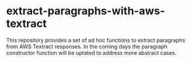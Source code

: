# extract-paragraphs-with-aws-textract
This repository provides a set of ad hoc functions to extract paragraphs from AWS Textract responses. In the coming days the paragraph constructor function will be uptated to address more abstract cases.
